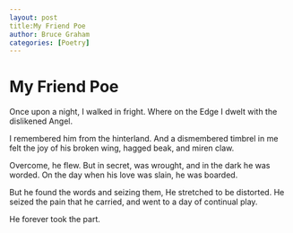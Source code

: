 ```yaml
---
layout: post 
title:My Friend Poe
author: Bruce Graham
categories: [Poetry]
---
```


# My Friend Poe

Once upon a night,
I walked in fright.
Where on the Edge I dwelt
with the dislikened Angel.

I remembered him from the hinterland.
And a dismembered timbrel in me felt 
the joy 
of his broken wing, 
hagged beak, 
and miren claw.

Overcome, he flew.
But in secret, was wrought,
and in the dark he was worded.
On the day when his love was slain,
he was boarded.

But he found the words and seizing them,
He stretched to be distorted.
He seized the pain that he carried, 
and went to a day of continual play.

He forever took the part.





